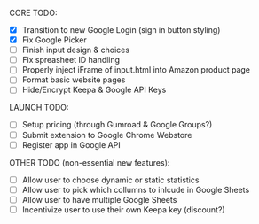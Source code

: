 CORE TODO:

- [x] Transition to new Google Login (sign in button styling)
- [x] Fix Google Picker
- [ ] Finish input design & choices
- [ ] Fix spreasheet ID handling
- [ ] Properly inject iFrame of input.html into Amazon product page
- [ ] Format basic website pages
- [ ] Hide/Encrypt Keepa & Google API Keys

LAUNCH TODO:

- [ ] Setup pricing (through Gumroad & Google Groups?)
- [ ] Submit extension to Google Chrome Webstore
- [ ] Register app in Google API

OTHER TODO (non-essential new features): 

- [ ] Allow user to choose dynamic or static statistics
- [ ] Allow user to pick which collumns to inlcude in Google Sheets
- [ ] Allow user to have multiple Google Sheets
- [ ] Incentivize user to use their own Keepa key (discount?)
